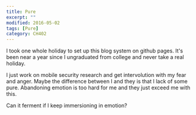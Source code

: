 ```yaml
---
title: Pure
excerpt: ""
modified: 2016-05-02
tags: [Pure]
category: CH402
---
```


I took one whole holiday to set up this blog system on github pages. It's been near a year since I ungraduated from college and never take a real holiday. 
 
I just work on mobile security research and get intervolution with my fear and anger.
Maybe the difference between I and they is that I lack of some pure. Abandoning emotion is
too hard for me and they just exceed me with this. 

Can it ferment if I keep immersioning in emotion?

